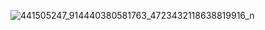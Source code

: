 
![441505247_914440380581763_4723432118638819916_n](https://github.com/user-attachments/assets/f090bfaa-2cec-4966-a3ec-ce85928e5e02)

